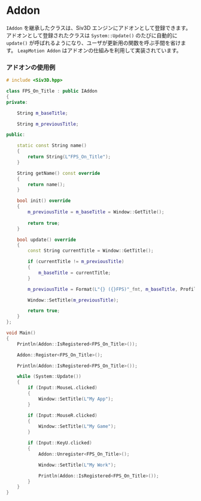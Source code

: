 ﻿# Addon

`IAddon` を継承したクラスは、Siv3D エンジンにアドオンとして登録できます。  
アドオンとして登録されたクラスは `System::Update()` のたびに自動的に `update()` が呼ばれるようになり、ユーザが更新用の関数を呼ぶ手間を省けます。
`LeapMotion Addon` はアドオンの仕組みを利用して実装されています。

### アドオンの使用例

```cpp
# include <Siv3D.hpp>

class FPS_On_Title : public IAddon
{
private:

	String m_baseTitle;

	String m_previousTitle;

public:

	static const String name()
	{
		return String(L"FPS_On_Title");
	}

	String getName() const override
	{
		return name();
	}

	bool init() override
	{
		m_previousTitle = m_baseTitle = Window::GetTitle();
		
		return true;
	}

	bool update() override
	{
		const String currentTitle = Window::GetTitle();

		if (currentTitle != m_previousTitle)
		{
			m_baseTitle = currentTitle;
		}

		m_previousTitle = Format(L"{} ({}FPS)"_fmt, m_baseTitle, Profiler::FPS());

		Window::SetTitle(m_previousTitle);

		return true;
	}
};

void Main()
{
	Println(Addon::IsRegistered<FPS_On_Title>());

	Addon::Register<FPS_On_Title>();

	Println(Addon::IsRegistered<FPS_On_Title>());

	while (System::Update())
	{
		if (Input::MouseL.clicked)
		{
			Window::SetTitle(L"My App");
		}

		if (Input::MouseR.clicked)
		{
			Window::SetTitle(L"My Game");
		}

		if (Input::KeyU.clicked)
		{
			Addon::Unregister<FPS_On_Title>();

			Window::SetTitle(L"My Work");

			Println(Addon::IsRegistered<FPS_On_Title>());
		}
	}
}
```

